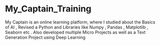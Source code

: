 # My_Captain_Training
My Captain is an online learning platform, where I studied about the Basics of AI , Revised a Python and Libraries like Numpy , Pandas , Matplotlib , Seaborn etc . Also developed multiple Micro Projects as well as a Text Generation Project using Deep Learning 
